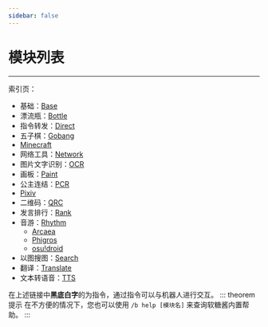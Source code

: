 ```yaml
---
sidebar: false
---
```


# 模块列表

---

索引页：
- 基础：[Base](./base/)
- 漂流瓶：[Bottle](./bottle/)
- 指令转发：[Direct](./direct/)
- 五子棋：[Gobang](./gobang/)
- [Minecraft](./minecraft/) <Badge text="new" />
- 网络工具：[Network](./network/)
- 图片文字识别：[OCR](./ocr/)
- 画板：[Paint](./paint/)
- 公主连结：[PCR](./pcr/)
- [Pixiv](./pixiv/)
- 二维码：[QRC](./qrc/)
- 发言排行：[Rank](./rank/)
- 音游：[Rhythm](./rhythm/)
  - [Arcaea](./arcaea/)
  - [Phigros](./phigros/)
  - [osu!droid](./osudroid/)
- 以图搜图：[Search](./search/)
- 翻译：[Translate](./translate/)
- 文本转语音：[TTS](./tts/)

在上述链接中**黑底白字**的为指令，通过指令可以与机器人进行交互。
::: theorem 提示
在不方便的情况下，您也可以使用 `/b help [模块名]` 来查询软糖酱内置帮助。
:::